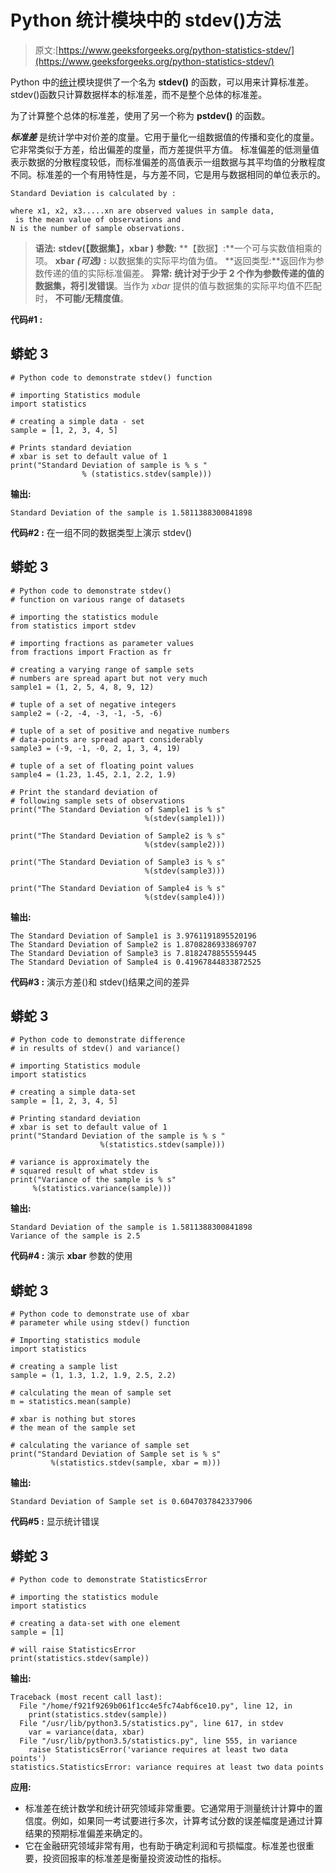 # Python 统计模块中的 stdev()方法

> 原文:[https://www.geeksforgeeks.org/python-statistics-stdev/](https://www.geeksforgeeks.org/python-statistics-stdev/)

Python 中的[统计](https://www.geeksforgeeks.org/statistical-functions-in-python-set-2-measure-of-spread/)模块提供了一个名为 **stdev()** 的函数，可以用来计算标准差。stdev()函数只计算数据样本的标准差，而不是整个总体的标准差。

为了计算整个总体的标准差，使用了另一个称为 **pstdev()** 的函数。

***标准差*** 是统计学中对价差的度量。它用于量化一组数据值的传播和变化的度量。它非常类似于方差，给出偏差的度量，而方差提供平方值。
标准偏差的低测量值表示数据的分散程度较低，而标准偏差的高值表示一组数据与其平均值的分散程度不同。标准差的一个有用特性是，与方差不同，它是用与数据相同的单位表示的。

```
Standard Deviation is calculated by :

where x1, x2, x3.....xn are observed values in sample data,
 is the mean value of observations and
N is the number of sample observations.
```

> **语法:** **stdev(【数据集】，xbar )**
> **参数:**
> **【数据】:**一个可与实数值相乘的项。
> **xbar** ***(可选)*** **:** 以数据集的实际平均值为值。
> **返回类型:**返回作为参数传递的值的实际标准偏差。
> **异常:**
> **统计对于少于 2 个作为参数传递的值的数据集，将引发错误**。当作为 *xbar* 提供的值与数据集的实际平均值不匹配时，
> **不可能/无精度值**。

**代码#1 :**

## 蟒蛇 3

```
# Python code to demonstrate stdev() function

# importing Statistics module
import statistics

# creating a simple data - set
sample = [1, 2, 3, 4, 5]

# Prints standard deviation
# xbar is set to default value of 1
print("Standard Deviation of sample is % s "
                % (statistics.stdev(sample)))
```

**输出:**

```
Standard Deviation of the sample is 1.5811388300841898 
```

**代码#2 :** 在一组不同的数据类型上演示 stdev()

## 蟒蛇 3

```
# Python code to demonstrate stdev() 
# function on various range of datasets

# importing the statistics module
from statistics import stdev

# importing fractions as parameter values
from fractions import Fraction as fr

# creating a varying range of sample sets
# numbers are spread apart but not very much
sample1 = (1, 2, 5, 4, 8, 9, 12)

# tuple of a set of negative integers
sample2 = (-2, -4, -3, -1, -5, -6)

# tuple of a set of positive and negative numbers
# data-points are spread apart considerably
sample3 = (-9, -1, -0, 2, 1, 3, 4, 19)

# tuple of a set of floating point values
sample4 = (1.23, 1.45, 2.1, 2.2, 1.9)

# Print the standard deviation of 
# following sample sets of observations
print("The Standard Deviation of Sample1 is % s"
                              %(stdev(sample1)))

print("The Standard Deviation of Sample2 is % s"
                              %(stdev(sample2)))

print("The Standard Deviation of Sample3 is % s"
                              %(stdev(sample3)))

print("The Standard Deviation of Sample4 is % s"
                              %(stdev(sample4)))
```

**输出:**

```
The Standard Deviation of Sample1 is 3.9761191895520196
The Standard Deviation of Sample2 is 1.8708286933869707
The Standard Deviation of Sample3 is 7.8182478855559445
The Standard Deviation of Sample4 is 0.41967844833872525
```

**代码#3 :** 演示方差()和 stdev()结果之间的差异

## 蟒蛇 3

```
# Python code to demonstrate difference
# in results of stdev() and variance()

# importing Statistics module
import statistics

# creating a simple data-set
sample = [1, 2, 3, 4, 5]

# Printing standard deviation
# xbar is set to default value of 1
print("Standard Deviation of the sample is % s "
                    %(statistics.stdev(sample)))

# variance is approximately the
# squared result of what stdev is
print("Variance of the sample is % s"
     %(statistics.variance(sample)))
```

**输出:**

```
Standard Deviation of the sample is 1.5811388300841898 
Variance of the sample is 2.5
```

**代码#4 :** 演示 **xbar** 参数的使用

## 蟒蛇 3

```
# Python code to demonstrate use of xbar
# parameter while using stdev() function

# Importing statistics module
import statistics

# creating a sample list
sample = (1, 1.3, 1.2, 1.9, 2.5, 2.2)

# calculating the mean of sample set
m = statistics.mean(sample)

# xbar is nothing but stores
# the mean of the sample set

# calculating the variance of sample set
print("Standard Deviation of Sample set is % s"
         %(statistics.stdev(sample, xbar = m)))
```

**输出:**

```
Standard Deviation of Sample set is 0.6047037842337906
```

**代码#5 :** 显示统计错误

## 蟒蛇 3

```
# Python code to demonstrate StatisticsError

# importing the statistics module
import statistics

# creating a data-set with one element
sample = [1]

# will raise StatisticsError
print(statistics.stdev(sample))
```

**输出:**

```
Traceback (most recent call last):
  File "/home/f921f9269b061f1cc4e5fc74abf6ce10.py", line 12, in 
    print(statistics.stdev(sample))
  File "/usr/lib/python3.5/statistics.py", line 617, in stdev
    var = variance(data, xbar)
  File "/usr/lib/python3.5/statistics.py", line 555, in variance
    raise StatisticsError('variance requires at least two data points')
statistics.StatisticsError: variance requires at least two data points
```

**应用:**

*   标准差在统计数学和统计研究领域非常重要。它通常用于测量统计计算中的置信度。例如，如果同一考试要进行多次，计算考试分数的误差幅度是通过计算结果的预期标准偏差来确定的。
*   它在金融研究领域非常有用，也有助于确定利润和亏损幅度。标准差也很重要，投资回报率的标准差是衡量投资波动性的指标。